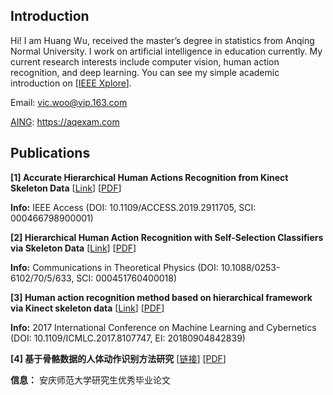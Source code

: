 ## Introduction

Hi! I am Huang Wu, received the master’s degree in statistics from Anqing Normal University. I work on artificial intelligence in education currently. My current research interests include computer vision, human action recognition, and deep learning. You can see my simple academic introduction on [[IEEE Xplore](https://ieeexplore.ieee.org/author/37086242899)].

Email: [vic.woo@vip.163.com](mailto:vic.woo@vip.163.com) 

[AING](https://aqexam.com): https://aqexam.com

## Publications

**[1] Accurate Hierarchical Human Actions Recognition from Kinect Skeleton Data**  [[Link](https://ieeexplore.ieee.org/document/8693506)] [[PDF](https://github.com/vic9527/KAR_Articles/raw/master/2.IEEE-Access%EF%BC%9AAccurate%20Hierarchical%20Human%20Actions%20Recognition%20From%20Kinect%20Skeleton%20Data.pdf)]

**Info:** IEEE Access (DOI: 10.1109/ACCESS.2019.2911705, SCI: 000466798900001)

**[2] Hierarchical Human Action Recognition with Self-Selection Classifiers via Skeleton Data**  [[Link](https://iopscience.iop.org/article/10.1088/0253-6102/70/5/633)] [[PDF](https://github.com/vic9527/KAR_Articles/raw/master/3.CTP%EF%BC%9AHierarchical%20Human%20Action%20Recognition%20with%20Self-Selection%20Classifiers%20via%20Skeleton%20Data.pdf)]

**Info:** Communications in Theoretical Physics (DOI: 10.1088/0253-6102/70/5/633, SCI: 000451760400018)

**[3] Human action recognition method based on hierarchical framework via Kinect skeleton data**  [[Link](https://ieeexplore.ieee.org/document/8107747)] [[PDF](https://github.com/vic9527/KAR_Articles/raw/master/1.ICMLC2017%EF%BC%9AHuman%20action%20recognition%20method%20based%20%20on%20hierarchical%20framework%20via%20Kinect%20skeleton%20data.pdf)]

**Info:** 2017 International Conference on Machine Learning and Cybernetics (DOI: 10.1109/ICMLC.2017.8107747, EI: 20180904842839)

**[4] 基于骨骼数据的人体动作识别方法研究** [[链接](http://gb.oversea.cnki.net/KCMS/detail/detail.aspx?filename=1018321962.nh&dbcode=CMFD&dbname=CMFDREF)] [[PDF](https://github.com/vic9527/KAR_Articles/raw/master/%E5%9F%BA%E4%BA%8E%E9%AA%A8%E9%AA%BC%E6%95%B0%E6%8D%AE%E7%9A%84%E4%BA%BA%E4%BD%93%E5%8A%A8%E4%BD%9C%E8%AF%86%E5%88%AB%E6%96%B9%E6%B3%95%E7%A0%94%E7%A9%B6.pdf)]

**信息：** 安庆师范大学研究生优秀毕业论文

